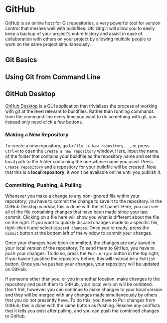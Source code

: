 # GitHub

GitHub is an online host for Git repositories, a very powerful tool for version control that meshes well with buildfiles. Utilizing it will allow you to easily keep a backup of your project's entire history and assist in ease of collaboration with others on your project by allowing multiple people to work on the same project simultaneously.

## Git Basics


## Using Git from Command Line


## GitHub Desktop

[GitHub Desktop](https://desktop.github.com) is a GUI application that trivializes the process of working with git at the level relevant to buildfiles. Rather than running commands from the command line every time you want to do something with git, you instead only need click a few buttons.

### Making a New Repository

To create a new repository, go to `File -> New repository...`, or press `Ctrl+N` to open the `Create a new repository` window. Here, input the name of the folder that contains your buildfile as the repository name and set the local path to the folder containing the one whose name you used. Press `Create repository` and a repository for your buildfile will be created. Note that this is a **local repository**; it won't be available online until you publish it.

### Committing, Pushing, & Pulling

Whenever you make a change to any non-ignored file within your repository, you have to commit the change to save it to the repository. In the GitHub Desktop window, this is done with the left panel. Here, you can see all of the file containing changes that have been made since your last commit. Clicking on a file here will show you what is different about the file on the right. If you want to quickly discard changes made to a specific file, right-click it and select `Discard changes`. Once you're ready, press the `Commit` button at the bottom left of the window to commit your changes.

Once your changes have been committed, the changes are only saved in your local version of the repository. To send them to GitHub, you have to push your changes. To do so, press the `Push origin` button in the top right; if you haven't pushed the repository before, this will instead be a `Publish` button. Once you've pushed your changes, your repository will be updated on GitHub.

If someone other than you, or you in another location, make changes to the repository and push them to GitHub, your local version will be outdated. Don't fret, however: you can continue to make changes to your local version and they will be merged with any changes made simultaneously by others that you do not presently have. To do this, you have to Pull changes from GitHub; this is done with the same button as Pushing. Resolve any conflicts that it tells you exist after pulling, and you can push the combined changes to GitHub.
